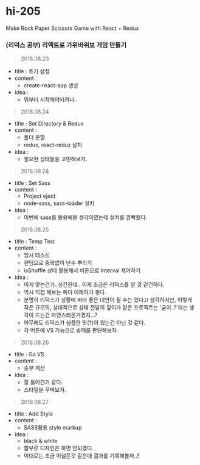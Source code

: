 # hi-205
Make Rock Paper Scissors Game with React + Redux

### (리덕스 공부) 리액트로 가위바위보 게임 만들기

> 2018.08.23
  - title : 초기 설정
  - content : 
    - create-react-app 생성
  - idea : 
    - 뭐부터 시작해야되려나..

> 2018.08.24
  - title : Set Directory & Redux
  - content : 
    - 폴더 분할
    - redux, react-redux 설치
  - idea : 
    - 필요한 상태들을 고민해보자.

> 2018.08.24
  - title : Set Sass
  - content : 
    - Project eject
    - node-sass, sass-loader 설치
  - idea : 
    - 이번에 sass를 활용해볼 생각이였는데 설치를 깜빡했다.

> 2018.08.25
  - title : Temp Test
  - content : 
    - 임시 테스트
    - 랜덤으로 중복없이 난수 뿌리기
    - isShuffle 상태 활용해서 버튼으로 Interval 제어하기
  - idea : 
    - 이게 맞는건가..싶긴한데.. 이제 조금은 리덕스를 알 것 같긴하다.
    - 역시 직접 해보는 쪽이 이해하기 좋다.
    - 분명히 리덕스가 상황에 따라 좋은 대안이 될 수는 있다고 생각하지만,
      이렇게 작은 규모의, 상대적으로 상태 전달의 깊이가 얕은 프로젝트는 
      '굳이..?'라는 생각이 드는건 자연스러운거겠지...?
    - 아무래도 리덕스가 심플한 맛(?)이 있는건 아닌 것 같다.
    - 각 버튼에 VS 기능으로 승패를 판단해보자.

> 2018.08.26
  - title : Go VS
  - content :
    - 승부 계산
  - idea :
    - 잘 들어간거 같다.
    - 스타일을 꾸며보자.

> 2018.08.27
  - title : Add Style
  - content :
    - SASS활용 style markup
  - idea :
    - black & white
    - 함부로 디자인은 하면 안되겠다.
    - 이대로는 조금 어설픈것 같은데 결과를 기록해볼까..?